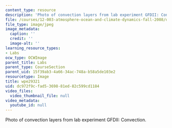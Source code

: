 ```yaml
---
content_type: resource
description: 'Photo of convection layers from lab experiment GFDII: Convection.'
file: /courses/12-003-atmosphere-ocean-and-climate-dynamics-fall-2008/dc972f9cfad5369881ed82c599cd1184_wpe29321.jpg
file_type: image/jpeg
image_metadata:
  caption: ''
  credit: ''
  image-alt: ''
learning_resource_types:
- Labs
ocw_type: OCWImage
parent_title: Labs
parent_type: CourseSection
parent_uid: 15f39ab3-4a66-34ac-748a-b58a5de103e2
resourcetype: Image
title: wpe29321
uid: dc972f9c-fad5-3698-81ed-82c599cd1184
video_files:
  video_thumbnail_file: null
video_metadata:
  youtube_id: null
---
```

Photo of convection layers from lab experiment GFDII: Convection.


